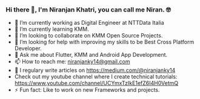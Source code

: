 ### Hi there 👋, I'm Niranjan Khatri, you can call me Niran. 🤓
<!--
**niranjk/niranjk** is a ✨ _special_ ✨ repository because its `README.md` (this file) appears on your GitHub profile.
-->


- 🔭 I’m currently working as Digital Engineer at NTTData Italia 
- 🌱 I’m currently learning KMM. 
- 👯 I’m looking to collaborate on KMM Open Source Projects. 
- 🤔 I’m looking for help with improving my skills to be Best Cross Platform Developer.  
- 💬 Ask me about Flutter, KMM and Android App Development. 
- 📫 How to reach me: niranjanky14@gmail.com
- 📝 I regulary write articles on https://medium.com/@niranjanky14
- Check out my youtube channel where I create technical tutorials: https://www.youtube.com/channel/UCYmxTzIkE1efZ6I4H0VetmQ
- ⚡ Fun fact: Like to work on new Frameworks and projects. 
